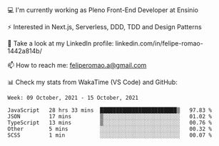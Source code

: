 💻 I'm currently working as Pleno Front-End Developer at Ensinio

⚡ Interested in Next.js, Serverless, DDD, TDD and Design Patterns

👥 Take a look at my LinkedIn profile: linkedin.com/in/felipe-romao-1442a814b/

📫 How to reach me: feliperomao.a@gmail.com

📊 Check my stats from WakaTime (VS Code) and GitHub:

<!--START_SECTION:waka-->
```text
Week: 09 October, 2021 - 15 October, 2021

JavaScript   28 hrs 33 mins  ████████████████████████▒   97.83 % 
JSON         17 mins         ▒░░░░░░░░░░░░░░░░░░░░░░░░   01.02 % 
TypeScript   13 mins         ▒░░░░░░░░░░░░░░░░░░░░░░░░   00.76 % 
Other        5 mins          ░░░░░░░░░░░░░░░░░░░░░░░░░   00.32 % 
SCSS         1 min           ░░░░░░░░░░░░░░░░░░░░░░░░░   00.07 % 
```
<!--END_SECTION:waka-->
